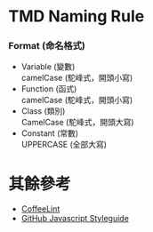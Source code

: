 
# TMD Naming Rule

### Format (命名格式)
- Variable (變數)  
  camelCase (駝峰式，開頭小寫)
- Function (函式)  
  camelCase (駝峰式，開頭小寫)
- Class (類別)  
  CamelCase (駝峰式，開頭大寫)
- Constant (常數)  
  UPPERCASE (全部大寫)
  
# 其餘參考
- [CoffeeLint](http://www.coffeelint.org/)  
- [GitHub Javascript Styleguide](https://github.com/styleguide/javascript)

